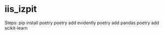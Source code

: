 # iis_izpit

Steps:
pip install poetry
poetry add evidently
poetry add pandas
poetry add scikit-learn
